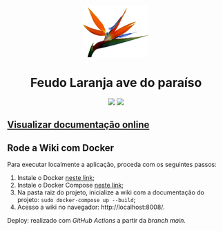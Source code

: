  <p align="center">
  <img src='docs/assets/img/logo.png' alt="" width="30%"/>
</p> 

<h1 align="center">
  Feudo Laranja ave do paraíso
</h1>

<p align="center">
  <a href="https://Feudo-Laranja-ave-do-paraiso-DS-2021-2.github.io/wiki/docs" target="_blank" alt="Feudo Laranja ave do paraíso - Documentação"><img src="https://img.shields.io/badge/Feudo%20Laranja%20ave%20do%20paraíso-Docs-black"></a>
  <a href="hhttps://github.com/Feudo-Laranja-ave-do-paraiso-DS-2021-2/wiki/pulls" target="_blank" alt="Feudo Laranja ave do paraíso - Pull Requests"><img src="https://img.shields.io/github/issues-pr/Feudo-Laranja-ave-do-paraiso-DS-2021-2/wiki?color=red&label=Pull%20Requests"></a>
</p>

## <p align="left"><a href="https://Feudo-Laranja-ave-do-paraiso-DS-2021-2.github.io/wiki">Visualizar documentação online</a></p>

## Rode a Wiki com Docker

Para executar localmente a aplicação, proceda com os seguintes passos:

1. Instale o Docker [neste link](https://docs.docker.com/install/linux/docker-ce/ubuntu/);
2. Instale o Docker Compose [neste link](https://docs.docker.com/compose/install/);
3. Na pasta raiz do projeto, inicialize a wiki com a documentação do projeto: `sudo docker-compose up --build`;
4. Acesso a wiki no navegador: http://localhost:8008/.

Deploy: realizado com _GitHub Actions_ a partir da _branch main_.

